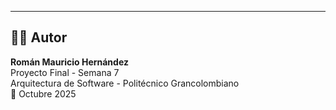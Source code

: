 ---

## 👨‍💻 Autor
**Román Mauricio Hernández**  
Proyecto Final - Semana 7  
Arquitectura de Software - Politécnico Grancolombiano  
📅 Octubre 2025
